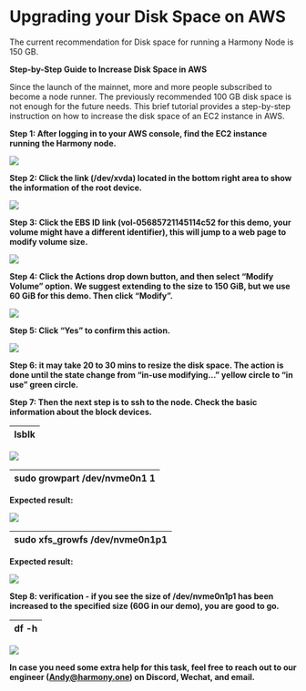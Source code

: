 # Upgrading your Disk Space on AWS

The current recommendation for Disk space for running a Harmony Node is 150 GB.

**Step-by-Step Guide to Increase Disk Space in AWS**

Since the launch of the mainnet, more and more people subscribed to become a node runner. The previously recommended 100 GB disk space is not enough for the future needs. This brief tutorial provides a step-by-step instruction on how to increase the disk space of an EC2 instance in AWS.

**Step 1: After logging in to your AWS console, find the EC2 instance running the Harmony node.**

![](https://lh4.googleusercontent.com/58XLfgxDtFhqP1XpY9As-tDYsgkR0zIDG_mT-Dwwh4Df8z4SDeyY86-VUQHyANqLdKe-l8Ns6rmrVP_LonwxVfcVrdEfx-XRPKZegLCP5N8ZFuqQuLWNn3h9aB9cFanPqkLsW0Va)

**Step 2: Click the link \(/dev/xvda\) located in the bottom right area to show the information of the root device.**

![](https://lh3.googleusercontent.com/CqlJwNMlZSUp56R5ULMy81HiLGuDqyHcSUXFUJfqUuD4fDo3BRIxg5qJvsUje6r7eLJ15Aq0nRIsTJ7UadZjW8p85W_HRh_BDT0A0FelYqhjj7lbqN06pDRxqIRSauQkVbLZDwNd)

**Step 3: Click the EBS ID link \(vol-05685721145114c52 for this demo, your volume might have a different identifier\), this will jump to a web page to modify volume size.**

![](https://lh5.googleusercontent.com/W7mcxaeHXOwwHJJuXT_SkNGxVqFJx9YOlri2FQuIRYcAPBbaIunLheMDNadKRmyB9WyTEk0cJkWKGylJ2DI_i0xSgFsKTcN7rhFRVOsUK_HqX8RmP0qSdXlya27FGNrpLMfuxeQj)

**Step 4: Click the Actions drop down button, and then select “Modify Volume” option. We suggest extending to the size to 150 GiB, but we use 60 GiB for this demo. Then click “Modify”.**

![](https://lh3.googleusercontent.com/h2TXgnhPOK0QJ0QK_oJaxZVrpjgLpbogLhCss0G94NZ5pxz6CHKqWZ9aq_bTwhMqfvXpK4Z6kNmS4QYDbmGw40urdg57dR2jiON5c4Z6Ve3IgdzftkrU3i7AtKdjoR3mGdyy7u_0)

**Step 5: Click “Yes” to confirm this action.**

![](https://lh3.googleusercontent.com/LftO5xVB2P1WtLtAvb72A5eHnqtPJxhAiPOZKXA4gRkLzWCg01E552VptEWQX5yoqPhFzTdnIsuSiSsGMakEsVYbaVz5lp3FgzDPWhK3-uFUlJ6WopKK8M9aEvhDTeD2vZBtOyL2)

**Step 6: it may take 20 to 30 mins to resize the disk space. The action is done until the state change from “in-use modifying…” yellow circle to “in use” green circle.**

**Step 7: Then the next step is to ssh to the node. Check the basic information about the block devices.**

| **lsblk** |
| :--- |


![](https://lh5.googleusercontent.com/ODMMcj-NpcFrjGU0zPVqnnGI8Z3hlAAuqKudZ-rTMEgk_WEIfFzTVOVYbtRbUhwoED6YkZyF-Ppj3m6EVqtp5pj7SqzoULAD82kY-cNWc7AJbHNXab4ZVCw9c4kVMj9VlHn6XTG9)

| **sudo growpart /dev/nvme0n1 1** |
| :--- |


**Expected result:**

![](https://lh5.googleusercontent.com/x7TIcEZaAGv5XJCZVvDKhgIn75IMwYNq4yCKbgAjtqN7WXCl6mIH7xq951BQeRzxSvU6vCZVByWqbJHl4KaXD7JvYm3s3jJrW8XpmewqKQR44IUKomSLcldrSZNTfNtFnHQAaS_z)

| **sudo xfs\_growfs /dev/nvme0n1p1** |
| :--- |


**Expected result:**

![](https://lh5.googleusercontent.com/ieCxsL4-WnvcqkD5PH8AbkkQgcD1dKzMOrbwv2KUP8AfwWZUCgRT8FQHmazY3yI121HWJEv1L-shh52iRz-pEyo8g0SNHkkRQ5afLG3BGOjK1SCc5Di798OjGRRYUQf8iv_Y3L8u)

**Step 8: verification - if you see the size of /dev/nvme0n1p1 has been increased to the specified size \(60G in our demo\), you are good to go.**

| **df -h** |
| :--- |


![](https://lh4.googleusercontent.com/fwtSxCiziGBEUXqNZB42Pe_3FsuH42wSwzbTkcouZogTo2DfSHgrdzb7SvA55PT4FpqK3-Z3fL3AwG4vc9mInbIP9IbIzpdD-twntessQYKN-ohz0HhiTy8O8hTEIXiICKYDEQtB)

**In case you need some extra help for this task, feel free to reach out to our engineer \(Andy@harmony.one\) on Discord, Wechat, and email.**


